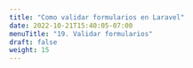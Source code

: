 ```yaml
---
title: "Como validar formularios en Laravel"
date: 2022-10-21T15:40:05-07:00
menuTitle: "19. Validar formularios"
draft: false
weight: 15
---
```


